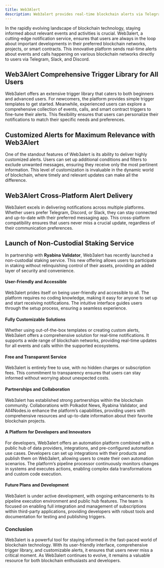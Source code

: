 ```yaml
---
title: Web3Alert
description: Web3alert provides real-time blockchain alerts via Telegram, Slack, and Discord, keeping users informed about relevant events and activities.
---
```


In the rapidly evolving landscape of blockchain technology, staying informed about relevant events and activities is crucial. Web3alert, a cutting-edge notification service, ensures that users are always in the loop about important developments in their preferred blockchain networks, projects, or smart contracts. This innovative platform sends real-time alerts about events and calls happening on various blockchain networks directly to users via Telegram, Slack, and Discord.

## Web3Alert Comprehensive Trigger Library for All Users
Web3alert offers an extensive trigger library that caters to both beginners and advanced users. For newcomers, the platform provides simple trigger templates to get started. Meanwhile, experienced users can explore a comprehensive collection of events, calls, and smart contract triggers to fine-tune their alerts. This flexibility ensures that users can personalize their notifications to match their specific needs and preferences.

## Customized Alerts for Maximum Relevance with Web3Alert
One of the standout features of Web3alert is its ability to deliver highly customized alerts. Users can set up additional conditions and filters to exclude unwanted messages, ensuring they receive only the most pertinent information. This level of customization is invaluable in the dynamic world of blockchain, where timely and relevant updates can make all the difference.

## Web3Alert Cross-Platform Alert Delivery
Web3alert excels in delivering notifications across multiple platforms. Whether users prefer Telegram, Discord, or Slack, they can stay connected and up-to-date with their preferred messaging app. This cross-platform compatibility ensures that users never miss a crucial update, regardless of their communication preferences.

## Launch of Non-Custodial Staking Service
In partnership with **Ryabina Validator**, Web3alert has recently launched a non-custodial staking service. This new offering allows users to participate in staking without relinquishing control of their assets, providing an added layer of security and convenience.

#### User-Friendly and Accessible
Web3alert prides itself on being user-friendly and accessible to all. The platform requires no coding knowledge, making it easy for anyone to set up and start receiving notifications. The intuitive interface guides users through the setup process, ensuring a seamless experience.

#### Fully Customizable Solutions
Whether using out-of-the-box templates or creating custom alerts, Web3alert offers a comprehensive solution for real-time notifications. It supports a wide range of blockchain networks, providing real-time updates for all events and calls within the supported ecosystems.

#### Free and Transparent Service
Web3alert is entirely free to use, with no hidden charges or subscription fees. This commitment to transparency ensures that users can stay informed without worrying about unexpected costs.

#### Partnerships and Collaboration
Web3alert has established strong partnerships within the blockchain community. Collaborations with Polkadot News, Ryabina Validator, and All4Nodes.io enhance the platform’s capabilities, providing users with comprehensive resources and up-to-date information about their favorite blockchain projects.

#### A Platform for Developers and Innovators
For developers, Web3alert offers an automation platform combined with a public hub of data providers, integrations, and pre-configured automation use cases. Developers can set up integrations with their products and publish them on Web3alert, allowing users to create their own automation scenarios. The platform’s pipeline processor continuously monitors changes in systems and executes actions, enabling complex data transformations and custom code execution.

#### Future Plans and Development
Web3alert is under active development, with ongoing enhancements to its pipeline execution environment and public hub features. The team is focused on enabling full integration and management of subscriptions within third-party applications, providing developers with robust tools and documentation for testing and publishing triggers.

### Conclusion
Web3alert is a powerful tool for staying informed in the fast-paced world of blockchain technology. With its user-friendly interface, comprehensive trigger library, and customizable alerts, it ensures that users never miss a critical moment. As Web3alert continues to evolve, it remains a valuable resource for both blockchain enthusiasts and developers.
